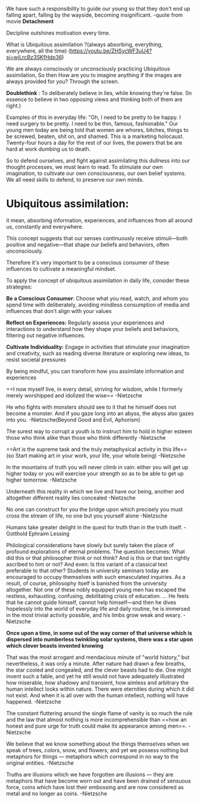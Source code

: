 We have such a responsibility to guide our young so that they don't end up falling apart, falling by the wayside, becoming insignificant.
-quote from movie **Detachment** 



Decipline outshines motivation every time.




What is Ubiquitous assimilation ?(always absorbing, everything, everywhere, all the time) 
(https://youtu.be/ZHSycWF3uU4?si=wjLrcBz3SKfHdp36)

We are always consciously or unconsciously practicing Ubiquitous assimilation, So then
How are you to imagine anything if the images are always provided for you? Through the screen.

**Doublethink** : To deliberately believe in lies, while knowing they're false. (In essence to believe in two opposing views and thinking both of them are right.) 

Examples of this in everyday life: 
"Oh, I need to be pretty to be happy. I need surgery to be pretty. I need to be thin, famous, fashionable." 
Our young men today are being told that women are whores, bitches, things to be screwed, beaten, shit on, and shamed. 
This is a marketing holocaust. 
Twenty-four hours a day for the rest of our lives, the powers that be are hard at work dumbing us to death.

So to defend ourselves, and fight against assimilating this dullness into our thought processes, 
we must learn to read. 
To stimulate our own imagination, 
to cultivate our own consciousness, our own belief systems. 
We all need skills to defend, to preserve our own minds.

# **Ubiquitous assimilation**:  
it mean, absorbing information, experiences, and influences from all around us, constantly and everywhere.

This concept suggests that our senses continuously receive stimuli—both positive and negative—that shape our beliefs and behaviors, often unconsciously.

Therefore it's very important to be a conscious consumer of these influences to cultivate a meaningful mindset.



To apply the concept of ubiquitous assimilation in daily life, consider these strategies:

**Be a Conscious Consumer**: Choose what you read, watch, and whom you spend time with deliberately, avoiding mindless consumption of media and influences that don't align with your values

**Reflect on Experiences:** Regularly assess your experiences and interactions to understand how they shape your beliefs and behaviors, filtering out negative influences.

**Cultivate Individuality:** Engage in activities that stimulate your imagination and creativity, such as reading diverse literature or exploring new ideas, to resist societal pressures

By being mindful, you can transform how you assimilate information and experiences












==I now myself live, in every detail, striving for wisdom, while I formerly merely worshipped and idolized the wise==
-Nietzsche 

He who fights with monsters should see to it that he himself does not become a monster. And if you gaze long into an abyss, the abyss also gazes into you.
-Nietzsche(Beyond Good and Evil, Aphorism)

The surest way to corrupt a youth is to instruct him to hold in higher esteem those who think alike than those who think differently
-Nietzsche


==Art is the supreme task and the truly metaphysical activity in this life==(so Start making art in your work, your life, your whole being)
-Nietzsche


In the mountains of truth you will never climb in vain: either you will get up higher today or you will exercise your strength so as to be able to get up higher tomorrow.
-Nietzsche



Underneath this reality in which we live and have our being, another and altogether different reality lies concealed
-Nietzsche


No one can construct for you the bridge upon which precisely you must cross the stream of life, no one but you yourself alone
-Nietzsche


Humans take greater delight in the quest for truth than in the truth itself.
-Gotthold Ephraim Lessing




Philological considerations have slowly but surely taken the place of profound explorations of eternal problems. The question becomes: What did this or that philosopher think or not think? And is this or that text rightly ascribed to him or not? And even: Is this variant of a classical text preferable to that other? Students in university seminars today are encouraged to occupy themselves with such emasculated inquiries. As a result, of course, philosophy itself is banished from the university altogether.
Not one of these nobly equipped young men has escaped the restless, exhausting, confusing, debilitating crisis of education. ... He feels that he cannot guide himself, cannot help himself—and then he dives hopelessly into the world of everyday life and daily routine, he is immersed in the most trivial activity possible, and his limbs grow weak and weary.
-Nietzsche 



**Once upon a time, in some out of the way corner of that universe which is dispersed into numberless twinkling solar systems, there was a star upon which clever beasts invented knowing**

That was the most arrogant and mendacious minute of "world history," but nevertheless, it was only a minute. After nature had drawn a few breaths, the star cooled and congealed, and the clever beasts had to die. One might invent such a fable, and yet he still would not have adequately illustrated how miserable, how shadowy and transient, how aimless and arbitrary the human intellect looks within nature. There were eternities during which it did not exist. And when it is all over with the human intellect, nothing will have happened.
-Nietzsche 




The constant fluttering around the single flame of vanity is so much the rule and the law that almost nothing is more incomprehensible than ==how an honest and pure urge for truth could make its appearance among men==.
-Nietzsche 

We believe that we know something about the things themselves when we speak of trees, colors, snow, and flowers; and yet we possess nothing but metaphors for things — metaphors which correspond in no way to the original entities.
-Nietzsche 


Truths are illusions which we have forgotten are illusions — they are metaphors that have become worn out and have been drained of sensuous force, coins which have lost their embossing and are now considered as metal and no longer as coins.
-Nietzsche 




